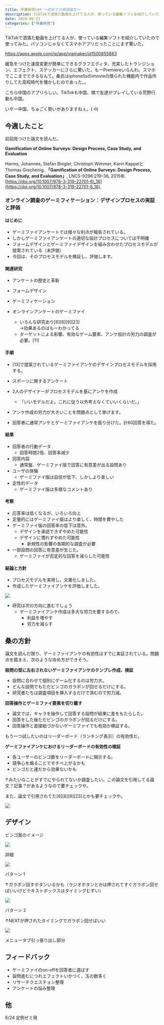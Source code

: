 ```yaml
---
title: 卒業研究\#5 〜初めての英語論文〜
description: TikTokで洒落た動画を上げてる人が、使っている編集ソフトを紹介していたので使ってみた。パソコンじゃなくてスマホアプリだったことにまず驚いた。 https\://apps.apple.com/jp/app/viamaker/id150...
date: 2020-06-21
categories: ["卒業研究"]
---
```


TikTokで洒落た動画を上げてる人が、使っている編集ソフトを紹介していたので使ってみた。パソコンじゃなくてスマホアプリだったことにまず驚いた。

https://apps.apple.com/jp/app/viamaker/id1500855883

緩急をつけた速度変更が簡単にできるグラフエディタ、充実したトランジション、エフェクト、ステッカーにさらに驚いた。もーPremiereいらんわ。スマホでここまでできるなんて。桑氏はiphone5sのimovieの限られた機能内で作品作りしてた高校時代を懐かしむのであった。。

こちら中国のアプリらしい。TikTokも中国、隣で友達がプレイしている荒野行動も中国。

いやー中国、ちゅごく勢いがありますねぇ。( ᐛ)

## 今週したこと

前回見つけた論文を読んだ。

**Gamification of Online Surveys: Design Process, Case Study, and Evaluation**

Harms, Johannes, Stefan Biegler, Christoph Wimmer, Karin KappelとThomas Grechenig. **「Gamification of Online Surveys: Design Process, Case Study, and Evaluation」**, LNCS-9296:219–36, 2015年. [https://doi.org/10.1007/978-3-319-22701-6\_16](https://doi.org/10.1007/978-3-319-22701-6_16).

### オンライン調査のゲーミフィケーション：デザインプロセスの実証と評価

#### はじめに

-   ゲーミファイアンケートでは様々な利点が報告されている。
-   しかしゲーミファイアンケートの適切な設計プロセスについては不明確
-   フォームデザインとゲーミファイデザインを組み合わせたプロセスモデルが提案されている（未評価）
-   今回は、そのプロセスモデルを検証し、評価します。

#### 関連研究

-   アンケートの歴史と革新
-   フォームデザイン
-   ゲーミフィケーション

-   オンラインアンケートのゲーミファイ
    -   いろんな研究あり\[6\]\[8\]\[9\]\[23\]  
        →効果あるのはもーわかってる
    -   ターゲットによる影響、有効なゲーム要素、アンケ設計の労力の調査が必要。\[11\]

#### 手順

-   \[13\]で提案されているゲーミファイアンケのデザインプロセスモデルを採用する。
-   スポーツに関するアンケート
-   2人のデザイナーがプロセスモデルを基にアンケを作成
    -   「いいモデルだよ。これに従う以外考えなくていいくらいだ。」
-   アンケ作成の労力が大きいことを問題点として挙げます。

-   回答者に通常アンケとゲーミファイアンケを振り分けた。計60回答を得た。

#### 結果

-   回答者の行動データ
    -   回答時間2倍、回答率減少
-   回答内容
    -   通常盤、ゲーミファイ版で回答に有意差が出る設問あり
-   ユーザの体験
    -   ゲーミファイ版は自信が低下、しかしより楽しい
-   定性的データ
    -   ゲーミファイ版は多様なコメントあり

#### 考察

-   応答率は低くなるが、いろいろ向上
-   定量的にはゲーミファイ版はより楽しく、時間を費やした
-   ゲーミファイ版の回答率の低下は意外。
    -   デザインを承認できずやめた可能性
    -   デザインに慣れずやめた可能性
        -   新規性の影響の長期的な調査が必要
-   一部設問の回答に有意差が生じた。
    -   ゲーミファイが否定的な回答を減らした可能性

#### 結論と方針

-   プロセスモデルを実用し、文書化しました。
-   作成したゲーミファイアンケを評価しました。

![](https://chankuwa.com/wp-content/uploads/2020/06/アンケ-1-473x1024.gif)

-   研究は次の方向に進むでしょう
    -   ゲーミファイアンケ作成は多大な労力を要するので、
        -   利益を増やす
        -   労力を減らす

## 桑の方針

論文を読んだ限り、ゲーミファイアンケの有効性はすでに実証されている。問題点を踏まえ、次のような攻め方ができそう。

**設問の型に左右されないゲーミファイアンケのテンプレ作成、検証**

-   設問に合わせて個別にゲーム化するのは労力大。
-   どんな設問でもただビンゴのガラポンが回せるだけにする。
-   研究者たちは調査項目を挿入するだけで済むので労力減。

**回答操作とゲーミファイ要素を切り離す**

-   論文では、キャラを操作して回答する設問が結果に差をもたらした。
-   回答をした後ただビンゴのガラポンが回るだけにする。
-   回答操作と直接紐づかないゲーミファイでも有効か検証する。

もう一つ試したいのはリーダーボード（ランキング表示）の有効性だ。

**ゲーミファイアンケにおけるリーダーボードの有効性の検証**

-   各ユーザーのビンゴ数をリーダーボードに開示する。
-   競争心を煽ることでモチベ上がるかも
-   ビンゴだと運だから効果ないかも

↑みたいなことがすでにやられてないか調査したい。この論文を引用してる論文？記事？があるようなので要チェックや。

また、論文で引用されてた\[6\]\[8\]\[9\]\[23\]とかも要チェックや。

![](https://chankuwa.com/wp-content/uploads/2020/06/aida-hikoichi-300x300.jpg)

## デザイン

ビンゴ案のイメージ

![](https://chankuwa.com/wp-content/uploads/2020/06/アンケ.gif)

詳細

![](https://chankuwa.com/wp-content/uploads/2020/06/アンケ-1-1024x696.png)

パターン 1

↑ガラポン回すボタンいるかも（ラジオボタンとかは押されてすぐガラポン回せばいいけどテキストボックスはタイミングむずい）

![](https://chankuwa.com/wp-content/uploads/2020/06/アンケ-2-292x300.png)

パターン 2  

↑NEXTが押されたタイミングでガラポン回せばいい

![](https://chankuwa.com/wp-content/uploads/2020/06/メニュータブ.png)

メニュータブ引っ張り出し部分

## フィードバック

-   ゲーミファイのon-offを回答者に選ばす
-   設問進むにつれエフェクトいかつく、玉の数多く
-   リサーチクエスチョン整理
-   アンケートの悩み整理

## 他

6/24 定例ゼミ用